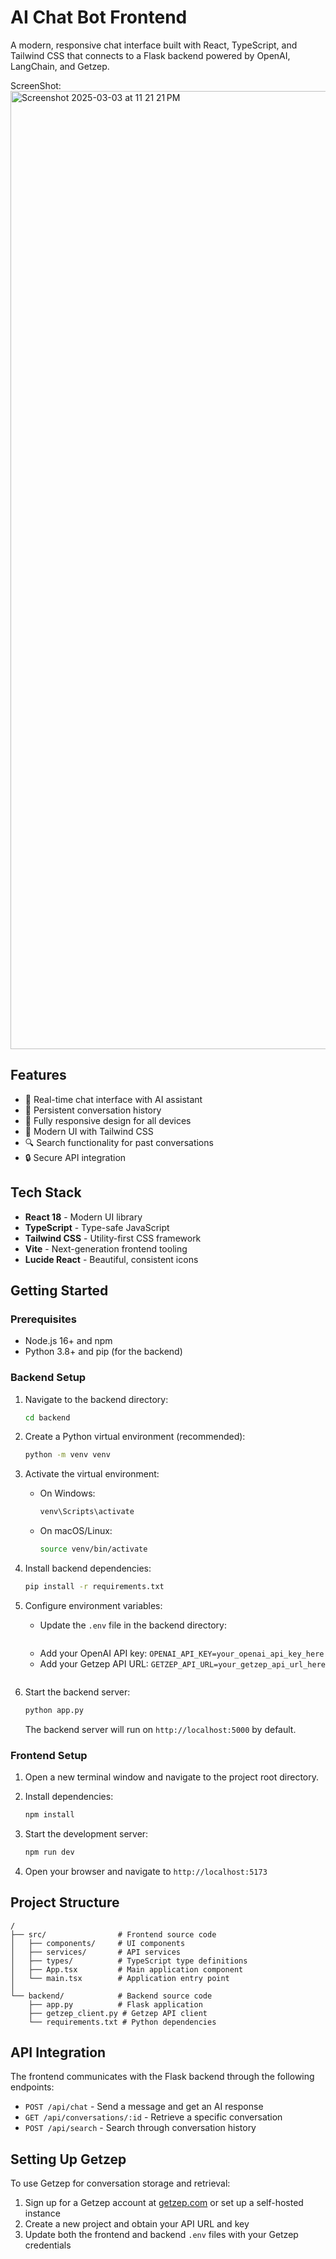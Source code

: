 # AI Chat Bot Frontend

A modern, responsive chat interface built with React, TypeScript, and Tailwind CSS that connects to a Flask backend powered by OpenAI, LangChain, and Getzep.

ScreenShot:
<img width="1533" alt="Screenshot 2025-03-03 at 11 21 21 PM" src="https://github.com/user-attachments/assets/5ca87047-0ae9-452d-a7e2-483cdf841fb3" />


## Features

- 💬 Real-time chat interface with AI assistant
- 🔄 Persistent conversation history
- 📱 Fully responsive design for all devices
- 🎨 Modern UI with Tailwind CSS
- 🔍 Search functionality for past conversations
- 🔒 Secure API integration

## Tech Stack

- **React 18** - Modern UI library
- **TypeScript** - Type-safe JavaScript
- **Tailwind CSS** - Utility-first CSS framework
- **Vite** - Next-generation frontend tooling
- **Lucide React** - Beautiful, consistent icons

## Getting Started

### Prerequisites

- Node.js 16+ and npm
- Python 3.8+ and pip (for the backend)

### Backend Setup

1. Navigate to the backend directory:
   ```bash
   cd backend
   ```

2. Create a Python virtual environment (recommended):
   ```bash
   python -m venv venv
   ```

3. Activate the virtual environment:
   - On Windows:
     ```bash
     venv\Scripts\activate
     ```
   - On macOS/Linux:
     ```bash
     source venv/bin/activate
     ```

4. Install backend dependencies:
   ```bash
   pip install -r requirements.txt
   ```

5. Configure environment variables:
   - Update the `.env` file in the backend directory:
     ```
   - Add your OpenAI API key: `OPENAI_API_KEY=your_openai_api_key_here`
   - Add your Getzep API URL: `GETZEP_API_URL=your_getzep_api_url_here`
     ```

6. Start the backend server:
   ```bash
   python app.py
   ```

   The backend server will run on `http://localhost:5000` by default.

### Frontend Setup

1. Open a new terminal window and navigate to the project root directory.

2. Install dependencies:
   ```bash
   npm install
   ```
3. Start the development server:
   ```bash
   npm run dev
   ```

4. Open your browser and navigate to `http://localhost:5173`

## Project Structure

```
/
├── src/                # Frontend source code
│   ├── components/     # UI components
│   ├── services/       # API services
│   ├── types/          # TypeScript type definitions
│   ├── App.tsx         # Main application component
│   └── main.tsx        # Application entry point
│
└── backend/            # Backend source code
    ├── app.py          # Flask application
    ├── getzep_client.py # Getzep API client
    └── requirements.txt # Python dependencies
```

## API Integration

The frontend communicates with the Flask backend through the following endpoints:

- `POST /api/chat` - Send a message and get an AI response
- `GET /api/conversations/:id` - Retrieve a specific conversation
- `POST /api/search` - Search through conversation history

## Setting Up Getzep

To use Getzep for conversation storage and retrieval:

1. Sign up for a Getzep account at [getzep.com](https://getzep.com) or set up a self-hosted instance
2. Create a new project and obtain your API URL and key
3. Update both the frontend and backend `.env` files with your Getzep credentials
